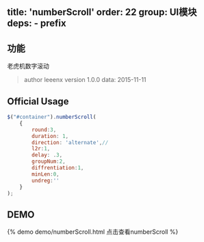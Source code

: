 title: 'numberScroll'
order: 22
group: UI模块
deps:
    - prefix
---

## 功能

老虎机数字滚动

> author leeenx
> version 1.0.0
> data: 2015-11-11

## Official Usage

```javascript
$("#container").numberScroll(
	{
        round:3,
        duration: 1,
        direction: 'alternate',//
        l2r:1,
        delay: .3,
        groupNum:2,
        diffrentiation:1,
        minLen:0,
        undreg:''
    }
);
```


## DEMO

{% demo demo/numberScroll.html 点击查看numberScroll %}




